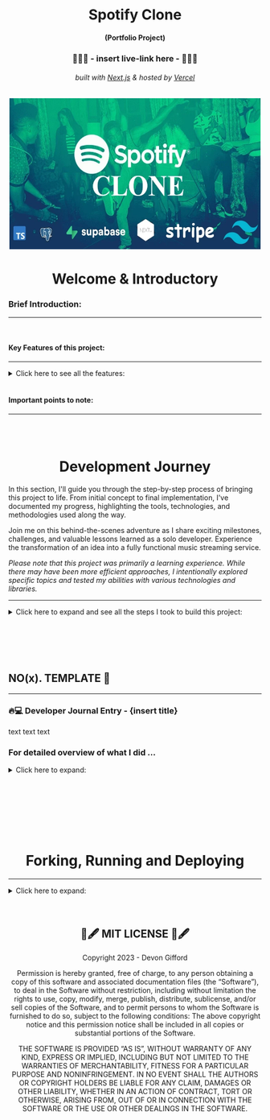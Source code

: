 <!-- Introduction Text -->
<div align="center">
    <h1>Spotify Clone</h1>
    <h4>(Portfolio Project)<h4>
    <h3> 🎯🎯🎯 - insert live-link here -  🎯🎯🎯 </h3>
        <h6>
            built with <a href="https://nextjs.org">Next.js</a> &
            hosted by <a href="https://vercel.com/">Vercel</a> 
        </h6>
</div>

<!-- Logo -->
<p align='center'>
    <img src="public/assets/.github/SpotifyClone.webp" alt="Demo" title="DemoImage" width="500" height="300">
</p>


<!-- Tech Used in this Project
<p align='center'>
    <a href="https://skillicons.dev">
        <img src="https://skillicons.dev/icons?i=ts,tailwind,nextjs,vercel,github,vscode" />
    </a>
</p>
<hr> -->


<!-- -------------------------------------------------------------------------- -->

<h1 align='center'> Welcome & Introductory </h1>

<!-- -------------------------------------------------------------------------- -->



### Brief Introduction:
<!-- -------------------------------------------------------------------------- -->
<hr/>

<!-- Welcome to my Ecommerce Project Repository, a portfolio project of mine!

This project serves as a personal learning experience, allowing me to test my abilities in seeing a project through from start to finish. Rather than replicating existing stores, the focus is on developing robust business logic and integrating various technologies.

My goal was to fully immerse myself in building an ecommerce application, exploring different topics and honing my implementation and integration skills. While efficiency could have been prioritized, the main objective was to gain comprehensive knowledge. -->
<br>



#### Key Features of this project:
<!-- -------------------------------------------------------------------------- -->
<hr>

<!-- Small container -->
<details>
<summary> Click here to see all the features: </summary>
<br/>


<div>
    <ul>
        <li> Song upload
        <li> Stripe integration
        <li> Tailwind design for sleek UI
        <li> Tailwind animations and transition effects
        <li> Full responsiveness for all devices
        <li> Credential authentication with Supabase
        <li> Github authentication integration
        <li> File and image upload using Supabase storage
        <li> Client form validation and handling using react-hook-form
        <li> Server error handling with react-toast
        <li> Play song audio
        <li> Favorites system
        <li> Playlists / Liked songs system
        <li> Advanced Player component
        <li> Stripe recurring payment integration
        <li> Using POST, GET, and DELETE routes in route handlers (app/api)
        <li> Fetch data with server React components by directly accessing the database (without api)
        <li> Handling relations between Server and Child components in a real-time environment
        <li> Cancelling Stripe subscriptions
    </ul> 
</div>

<!-- CLOSING DIV -->
</details>
<br/>


#### Important points to note:
<!-- -------------------------------------------------------------------------- -->
<hr>



<!-- <li> The project places less emphasis on creating visually stunning designs. Instead, it prioritizes building and refining business logic, implementing functionality, and exploring diverse technologies.
<br><br>
<li> The user interface and design maintain a minimalistic and functional approach, allowing a greater focus on learning and development.
<br><br>
<li> This project doesn't aim to create a real store with actual products. Instead, the focus is on building business logic and refining development skills, simulating real-world scenarios and mirroring professional work environments.
<br><br>
You can see all tickets created & closed here  :   <a href="https://github.com/DevonGifford/Ecommerce_Showcase/issues?q=is%3Aissue+is%3Aclosed">Closed Tickets ✅</a> -->

<br><br>



<!-- -------------------------------------------------------------------------- -->

<h1 align='center'> Development Journey</h1>

<!-- -------------------------------------------------------------------------- -->

In this section, I'll guide you through the step-by-step process of bringing this project to life. From initial concept to final implementation, I've documented my progress, highlighting the tools, technologies, and methodologies used along the way.

Join me on this behind-the-scenes adventure as I share exciting milestones, challenges, and valuable lessons learned as a solo developer. Experience the transformation of an idea into a fully functional music streaming service.

<em>Please note that this project was primarily a learning experience. While there may have been more efficient approaches, I intentionally explored specific topics and tested my abilities with various technologies and libraries.</em>
<br>
<hr>

<!-- -------------------------------------------------------------------------- -->
<!-- DEV JOURNEY CONTAINER OPEN -->
<details>
<summary>  Click here to expand and see all the steps I took to build this project: </summary>
<br/><br/>

<!-- -------------------------------------------------------------------------- -->




## 1. PROJECT SETUP & SCAFFOLDING
<!-- -------------------------------------------------------------------------- -->
<hr>

### 🔥💻 Developer Journal Entry - Project Setup 👷‍♂️

 I've been making great progress with the project setup, design, and code implementation. 🚀 <br>
 I set up Git like a pro and got Next.js fired up with all the necessary dependencies. 💪

I've been all about that <strong>mobile-first mindset</strong>, diving deep into the Spotify home page vibes to gather inspiration. 🎧 <br>
Identifying those key components and design elements to replicate has been a game-changer, keeping things smooth and steady. 🎯

<strong>Styling and design?</strong> <br>Already on another level! I've unleashed my creativity with tailwind-merge and reusable components. They're like secret weapons, making the code look sharp and clean, perfect to match Spotify's sleek aesthetics.🔥

<strong>One major lesson I've learned?</strong> <br>Mastering the art of server-side and client-side components. I've been blending them seamlessly, getting the best of both worlds. 🌐

Now that I've built this solid foundation, the Spotify clone project is ready to soar to new heights. 🚀 

That's a wrap on the initial phase of my developer journal for the Spotify clone project. Stay tuned for more exciting updates as I continue on this music streaming adventure. You don't want to miss it! ✌🔥
<em>🎵 EDM beats fades away into the distance...</em>

### For detailed overview of what I did ...


<!-- SECTION container open -->
<details>
<summary> Click here to expand: </summary>
<br>

### PROJECT SETUP
<hr/>

<details>
<summary> Click here to expand: </summary>
<br/><br/>


#### Git Repository Setup
- Created a new Git repository to track project changes.

#### Next.js Project Setup
- Set up a new Next.js project to build the Spotify clone.
- Initialized the project with necessary dependencies and scripts.

##### Boilerplate Code Removal
- Removed unnecessary boilerplate code generated by Next.js.

##### Troubleshooting Errors
- Troubleshooted and resolved errors related to missing modules:

    ```
    ❌Error:
    'next' is not recognized as an internal or external command

    🤔Cause:
    Next.js package is not installed globally or is not accessible from the current working directory.
    
    ✅SOLUTION:
    npm install next
    ```
  
    ```
    ❌Error: 
    Cannot find module 'autoprefixer'
    
    🤔Cause:  
    not accessible from the current working directory.

    ✅SOLUTION:
    npm install autoprefixer
    ```

    ```
    ❌Error: Cannot find module 'tailwindcss'

    🤔Cause:  
    dependency is not installed
    
    ✅SOLUTION:
    npm install tailwindcss
    
    Verify package is in package.json
    npm install autoprefixer --save

    ```

<!--  container closed -->
</details>
<br/>


### Project Design and Styling
<hr/>

<details>
<summary> Click here to expand: </summary>
<br/><br/>


#### Mobile-First Mindset
- Decided to develop the Spotify clone with a mobile-first approach to ensure optimal user experience across devices.

##### Spotify Home Page Analysis
- Analyzed the layout and design of the Spotify home page on both desktop and mobile views.
- Identified key components and visual elements to replicate in the clone.

##### Global CSS Setup
- Created a `globals.css` file to define global styles and replicate Spotify colors and fonts.

##### General Overlay Setup
- Updated the `layout.tsx` file to include a general overlay structure.
- Created a Sidebar component to be visible only on larger screens.
- Utilized the `tailwind-merge` library to achieve custom styling for the sidebar.
- Implemented the main content section with a dynamic sidebar and library component.

<!--  container closed -->
</details>
<br/>

### Code and Libraries
<hr/>

<details>
<summary> Click here to expand: </summary>
<br/><br/>


##### Technologies Used
- Utilized functional components for development.
- Leveraged `next/link` for client-side navigation.
- Employed `next/navigation` package for hooks like `usePathname` and `useRouter`.
- Utilized React library features such as `forwardRef` and `useMemo`.

##### Server and Client Components
- Implemented a mix of server-side and client-side components.
- Used `use client;` to differentiate between server and client rendering.

<!--  container closed -->
</details>
<br/><br/>


### Different Components created
<hr>
<!-- container open -->

<em>If you want a brief description of the different components I have created and what they do ... </em>

<details>
<summary> Click here to expand: </summary>
<br/><br/>

#### layout.tsx File

The `layout.tsx` file defines the root layout for the Spotify clone project. 
It imports the Google Fonts library (`next/font/google`) to set the font for the entire application. 
The `globals.css` file is also imported to apply global styles.

The `RootLayout` component is the main layout wrapper, which sets the document language to English (`en`). It applies the imported font class to the `body` element. The `Sidebar` component is rendered as a sidebar navigation container, and the `children` components are passed as its content.

This layout structure ensures consistent styling and provides a common structure for all pages in the Spotify clone project.

<br/>

#### page.tsx File

The `page.tsx` file represents the main page of the Spotify clone. It includes the `Header` component, which displays a welcome message and a list of recently liked songs. The file also contains a section for displaying the newest songs, which is currently commented out and not implemented.

<br/>

#### Sidebar Component

The `Sidebar` component renders the sidebar section of the Spotify clone, displaying navigation items and a library section. It provides easy navigation and access to the library for a seamless user experience.
<br/>

#### SidebarItem Component

The `SidebarItem` component represents an individual navigation item in the sidebar. It displays an icon and label, and provides a clickable link to navigate to a specific page. It also highlights the active item based on the current URL.
<br/>

#### Box Component

The `Box` component is a wrapper that provides a styled container for its children. It applies a background color, rounded corners, and adjusts its height to fit the content. Additional custom styling can be applied by providing a `className` prop.
<br/>

#### Button Component

The `Button` component renders a styled button element. It has various features such as customizable styles, support for different button types, and handling of disabled state. The button can be used for triggering actions or submitting forms.
<br/>

#### Header Component

The `Header` component represents the header section of the Spotify clone. It includes buttons for navigating back and forward, a home button, a search button, and login/sign-up buttons. The component adapts its rendering based on the screen size to provide a responsive user experience.
<br/>

#### ListItem Component

The `ListItem` component represents an individual item in the liked songs section of the Spotify clone. It displays an image, the name of the song, and a play button. Clicking on the component triggers a navigation to the specified `href`. The component also includes handling for user authentication in future updates.
<br/>

#### Library Component

The `Library` component represents the user's library in the Spotify clone. It displays a heading "Your Library" with a playlist icon. The component also includes a "plus" icon for adding new songs to the library. The list of songs will be dynamically rendered in the commented section that is currently not implemented.


<!--  container closed -->
</details>
<br/>




<!-- SECTION container closed -->
</details>
<br/><br/>
<!-- -------------------------------------------------------------------------- -->




## 2. SUPABASE & DATABASE SETUP & CREATING PROVIDERS
<hr>

### 🔥💻 Developer Journal Entry - Supabase & Database Setup 🚀

In this developer journal entry, I totally rocked the Supabase setup and nailed the configuration of the database for Stripe integration and song storage 🎵🔒. I am really impressed with how Supabase made the whole process user-friendly, what a difference good documentation does <em>(better than Firebase IMO 🤫)</em>. I got those public and private keys locked and loaded, ready for action 🔑.

But wait, there's more! I <strong>flexed my database skills</strong> by manually setting up the "liked_songs" and "songs" databases like a true database wizard ✨🎩. And of course, I had to add some extra 🔒RLS (Row-Level Security) policies to keep things secure and locked down. </br> To take it up another notch, I <strong>created buckets</strong> to store songs and images, and added rules and policies to ensure only the right types of files can enter the party 🎧📸. Security on point! 🛡️ <br/>
But hold up, there's a plot twist! I also <strong>whipped up some 🔥 types</strong> in the "types.ts" file using Supabase CLI. This brought a whole new level of type safety to the project, keeping everything solid and error-free 💪.

<strong>One major lesson I've learned?</strong> <br/> Hooks in Next.js! 🎣 I dived into the ocean of hooks and discovered their true potential. I unveiled the power of hooks by creating custom hooks like "useUser." These hooks opened up a world of possibilities and allowed me to harness the power of Supabase authentication and session management effortlessly. It was like wielding a magic wand in the realm of user-related data and authentication state! 🪄✨

I encapsulated user-related data and authentication state, granting the entire application access to the enchanting powers of the "useUser" hook. Brace yourself, Next.js, as I cast more custom hooks into this Spotify clone! 🪄🎣🎮🌟

In conclusion, this developer journal entry has taken us on a journey of Supabase setup, database magic, type sorcery, and provider mastery. We've built a rock-solid foundation for a secure and feature-packed application powered by Supabase. Apologies for all the fish/sea puns - power of custom hooks got me hooked. 🎣😅  

Stay tuned for the next thrilling chapter! 🚀🔒💪

### For detailed overview of what I did ...


<!-- -------------------------------------------------------------------------- -->
<!-- SECTION container open -->
<details>
<summary> Click here to expand: </summary>
<br>
<!-- -------------------------------------------------------------------------- -->

### Seting Up SuperBase and DataBase
<hr>
<!-- container open -->
<details>
<summary> Click here to expand: </summary>
<br>

#### created superbase account 
really impresse with this 
far more user friendly than firebase 

- got the public, private keys


#### setup database for stripe
- supabase has a greate feature to help you write a script to create the perfect database for stripe


#### setup database for songs
manually set up the database's for
- `liked_songs` 
- `songs`


#### created RLS policies for the databases

#### For the `song` database:
-  Enabled read access for all users
-  Enabled insert access for authenticated users only
  
```
CREATE POLICY "Enable insert for authenticated users only" ON "public"."songs"
AS PERMISSIVE FOR INSERT
TO authenticated

WITH CHECK (true)
```

#### For the `liked_songs` database:
- Enabled read access for all users

```
CREATE POLICY "Enable read access for all users" ON "public"."liked_songs"
AS PERMISSIVE FOR SELECT
TO public
USING (true)
```
- Enabled read access for all users
```
CREATE POLICY "policy_name"
ON public.liked_songs
FOR INSERT 
TO authenticated 
WITH CHECK (true);
```
- Enable delete for users based on user_id
```
CREATE POLICY "policy_name"
ON public.liked_songs
FOR DELETE USING (
  auth.uid() = user_id
);
```


#### created buckets to store songs & images
- creating rules to restrict to only certain type of files
- creating policies to protect the buckets


#### Creating types for SupaBase

[Generating types using Supabase CLI documentation](https://supabase.com/docs/guides/api/rest/generating-types)


```npm i supabase@">=1.8.1" --save-dev```

- generating a login key

- loggin in via CLI

- Then running the following to generate `types_db.ts` 

```
npx supabase gen types typescript --project-id INSERT_PROJ_ID_HERE --schema public > types_db.ts
```

This created a `typed_db.ts` file in the project and that will help alot with type saftey 



<!-- container closed -->
</details>
<br/><br/>




### Creating Providers for Auth & SupaBase
<hr>
<!-- container open -->
<details>
<summary> Click here to expand: </summary>
<br>

#### created Supabase Provider

-  created providers folder, this will come in handy later for variouse reasons
-  created `SupabaseProvider.tsx`

Documentation: 

[createClientComponentClient](https://supabase.com/docs/guides/auth/auth-helpers/nextjs)

```
configures Supabase Auth to store the user's session in a cookie, rather than localStorage. This makes it available across the client and server of the App Router - Client Components, Server Components, Server Actions, Route Handlers and Middleware. The session is automatically sent along with any requests to Supabase.
```

[SessionContextProvider](https://supabase.com/docs/guides/auth/auth-helpers/nextjs-pages)

```
This submodule provides convenience helpers for implementing user authentication in Next.js applications using the pages directory.
```

The SupabaseProvider.tsx component is responsible for setting up the Supabase client and providing it to the application. It uses the createClientComponentClient function from the @supabase/auth-helpers-nextjs package to create the Supabase client instance. The component wraps the application's children with the SessionContextProvider from the @supabase/auth-helpers-react package, passing the Supabase client as a prop. This allows the application to access the Supabase client and manage user authentication and session state throughout the application.

#### created types.tsx 

To assist with the useUser hooks I am going to create a type file, called `types.ts` in the root of the application 

The types.tsx file contains a collection of TypeScript interfaces that define the data structures used in the project. These interfaces represent various entities such as songs, products, prices, customers, user details, product with price, and subscriptions. They provide a structured way to define and work with these data types, making it easier to handle and manage data throughout the application. The file serves as a central location for defining and importing these interfaces, ensuring consistent and type-safe data usage across the project.

##### in the layout.tsx

Now we can wrap the `<Sidebar>` & `{children}` with the newly created `SupaBaseProvider`

This is how we give our application access to client-superbase


#### Created useUser Hook

- created hooks folder, I will have to create many hooks 
- created `useUser.tsx`

The `useUser.tsx` file contains a custom hook (`useUser`) and a context provider `MyUserContextProvider` for managing user-related data and authentication state.

The `MyUserContextProvider` component sets up the user context using the `createContext` function from React. 

It retrieves the user session, loading status, and Supabase client using the `useSessionContext` and `useSupaUser` hooks from the `@supabase/auth-helpers-react package`.
It also defines state variables for user details and subscription information.

The component uses `useEffect` to fetch the user details and subscription data from the Supabase database. It makes use of the Supabase client to perform the necessary queries and updates the corresponding state variables accordingly.

The useUser hook allows components to access the user context and retrieve the user-related data. It throws an error if used outside the `MyUserContextProvider` context.

Overall, these components provide a convenient way to manage user authentication and retrieve user details and subscription information in a Supabase-powered application.

#### Created userProvider

- created in the providers folder
- used this in the `layout.tsx` and wrapped around the `<Sidebar>` & `{children}`

The purpose of the `UserProvider` component is to provide the user context to its child components, allowing them to access user-related data and authentication state through the useUser hook.<br>
By using the `UserProvider` component in the application's component hierarchy (`layout.tsx`), the child components can benefit from the user context and utilize the user-related functionality provided by the useUser hook.

The UserProvider.tsx file exports a component called `UserProvider` that wraps the `MyUserContextProvider` from the useUser hook. It sets up the user context and provides it to the child components.<br>
The `UserProvider` component takes in a children prop, which represents the child components that will be wrapped within the user context. It renders the `MyUserContextProvider` component and passes the children prop as its children.

<!-- container closed -->
</details>
<br/><br/>

<!-- -------------------------------------------------------------------------- -->
<!-- SECTION container closed -->
</details>
<br/><br/>
<!-- -------------------------------------------------------------------------- -->



## 3. AUTHENTICATION MODAL & FUNCTIONALITY
<hr>

### 🔥💻 Developer Journal Entry - Authentication modal & Functionality 

In this epic developer journal entry, I unleashed a plethora of new features, taking this project to new heights of user delight! 🚀💥

First and foremost, I dropped a 🔥 <strong>authentication modal functionality bomb</strong>, empowering users to effortlessly log in, log out, create accounts, reset passwords, and even receive magical links for instant access.
This turbocharges the user experience and fortifies the app's security like a fortress! 🔒🏰
<br>
To supercharge the authentication process, I harnessed the power of Supabase and its stunning authentication UI, enabling users to sign in with a single click using their GitHub credentials! 
<br>
Talk about <strong>seamless user registration</strong> and <strong>rock-solid trustworthiness!</strong> ⚡💪

Not stopping there, I summoned the mystical powers of Radix UI components, infusing the Spotify clone with an otherworldly interface that's both visually <strong>stunning and effortlessly accessible</strong>. With Radix UI's flexible and modular components, I molded a design system that's as adaptable as a shape-shifting ninja, ready to conquer any design challenge that comes its way! 🐱‍👤✨

But wait, there's more! I harnessed the enchanting spells of the react-hot-toast library, conjuring up mesmerizing and customizable notifications. With these sublime toast notifications, I'm able to deliver important messages to users with style and grace, like a magical messenger from the digital realms! 🧙‍♂️🌟

In conclusion, these new features have transformed the Spotify clone into an absolute legend of an application! The authentication modal, Supabase integration, Radix UI components, and toast notifications have combined forces to create an unrivaled user experience that will leave users in awe and begging for an encore! 🎶🔥 

With these mystical enhancements, the Spotify clone is now primed to deliver an epic music streaming experience that will rock users' worlds like a legendary stadium concert! 🎸🔥

### For detailed overview of what I did ...

<!-- -------------------------------------------------------------------------- -->
<!-- SECTION container open -->
<details>
<summary> Click here to expand: </summary>
<br>
<!-- -------------------------------------------------------------------------- -->



### Goals accomplished:
<hr>
<!-- container open -->
<details>
<summary> Click here to expand: </summary>
<br>

During this development phase, I successfully implemented the following user authentication functionalities:

- Login and logout capabilities
- Account creation
- Password reset functionality
- Magic link sending feature

<!-- container closed -->
</details>
<br/><br/>

### Deatailed look at all the steps I took: 
<hr>
<!-- container open -->
<details>
<summary> Click here to expand: </summary>
<br>

#### 1.  Creating `ModalProvider` Skeleton

<!-- container open -->
<details>
<summary> Click here to expand: </summary>
<br>

    1.  using the `"use cilent;"`
    2.  using a useEffect trick so that we dont have rehydration issues in server components  
    3.  placing above `<Sidebar>` & `{children}` - selfclosing 

<!-- small section closed -->
</details>
<br/><br/>

#### 2.  Creating `Modal.tsx` component using Radix-ui Library 

<!-- container open -->
<details>
<summary> Click here to expand: </summary>
<br>
   
<strong>What is radix?</strong>

[Radix](https://www.radix-ui.com/)
>An open-source UI component library for building high-quality, accessible design systems and web apps.<br>Low-level UI component library with a focus on accessibility, customization and developer experience. You can use these components either as the base layer of your design system, or adopt them incrementally. <br>Each primitive can be installed individually so you can adopt them incrementally.

1.  created the skeleton

2.  In this project, specifcally the newly created `Modal.tsx` I will be using:

    ```npm install @radix-ui/react-dialog```
    and importing everything using 
    ```import * as Dialog from "@radix-ui/react-dialog"```

3.  I defined the interface for the ModalProps, specifying the prop types required for the Modal component.

4.  I created the Modal functional component, accepting the props passed to it

5.  Inside the component, I wrapped the content with the `Dialog.Root` component, providing the open and onOpenChange props to control the visibility of the modal.

6.  Within the `Dialog.Root`, I used `Dialog.Portal` to render the modal content as a sibling of the root of the React tree, ensuring it overlayed the other elements.

7.  I structured the modal content using `Dialog.Content`,` Dialog.Title`, `Dialog.Description`, and any additional child components passed to the Modal component.

8.  I added the close button using `Dialog.Close` and a button element, providing the necessary styles and an aria-label for accessibility

9. Obviously in the `ModalProvider` I am using some dummy information 
    ```
    <Modal
      title="Test Modal"    
      description='Test Description'
      isOpen
      onChange={() => {}}
    >
        This is where the children will be rendered
    </Modal>
    ```

<!-- small section closed -->
</details>
<br/><br/>

#### 3.  Creating new `useAuthModal.ts` hook with Zustand library 

<!-- container open -->
<details>
<summary> Click here to expand: </summary>
<br>

<strong>What is zustand?</strong>

[Zustand](https://docs.pmnd.rs/zustand/getting-started/introduction)
>A small, fast, and scalable bearbones state management solution. Zustand has a comfy API based on hooks. It isn't boilerplatey or opinionated, but has enough convention to be explicit and flux-like.<br><br>Zustand is perfect for this little project, obviously the real spotfiy uses Redux however I have already spent a fair amount of time using redux and would like to learn about this super light weight state management tool. <br><br>  Beyond that reason Zustand is great for; Simplicity and Ease of Use, Performance & Bundle size, Simpler to setup and configure.

leveraged Zustand to create a custom store for managing the state of the AuthModal component. The store effectively handled the modal's visibility and provided functions to control its opening and closing. By exporting the `useAuthModal` hook, other components could effortlessly tap into the store's state and actions.

1.  I imported the create function from the zustand library. This allowed me to create a custom store with state and actions.
```
npm i zustand
```

1.  Created the `interface AuthModalStore` to shape the state of the store. It included a boolean property isOpen to track the visibility of the modal and two functions `onOpen` and `onClose` to control its opening and closing.

2.  I used the `create` function to create the `useAuthModal` hook. 
Within the callback function passed to create, I defined the initial state and actions for the store. 
Set the initial value of isOpen to false and implemented the onOpen and onClose functions to update the state accordingly.

3.  Lastly, I exported the `useAuthModal` hook, allowing other components to import and utilize it to access the state and actions defined in the store.

4.  Finally updated the `ModalProvider`, where I was using dummy data and replaced it with this new `useAuthModal`

5.  Now that the skeleton is complete, we can add some actual funcitonality, first I installed the relvant packages to link to my supabase 
    1. ```npm i @supabase/auth-ui-react```
    2. ```npm i @supabase/auth-ui-shared```

6.  Following the [supabase documentation](https://supabase.com/docs) I created some constants:

    ```
    const router = useRouter();
    const { session } = useSessionContext();
    const supabaseClient = useSupabaseClient();
    ```ts
    - obviously have the relevant imports for functionality 
    - now I can create the supabase `<auth>`

7. Created and styled the supabase auth
   - imported the relevant requirements
    ```ts
    import { Auth } from "@supabase/auth-ui-react";
    import { ThemeSupa } from "@supabase/auth-ui-shared";
    ```
    - in my render I added the `<Auth>` with some styling
    ```ts
    <Auth
    supabaseClient={supabaseClient}
    providers={['github']}
    magicLink={true}
    appearance={{
    theme: ThemeSupa,
    variables: {
        default: {
        colors: {
            brand: '#404040',
            brandAccent: '#22c55e'
        }
        }
    }
    }}
    theme="dark"
/>
    ```

8.  Importing the `AuthModal` file and 
    -  imported the const and deconstructed the `onClose` & `onOpen`
    -  also added the `onChange` function, as a skeleton for now...
    ```ts
    const {onClose, isOpen} =  useAuthModal();
    const onChange = (open: boolean) => {
        if (!open) {
            onClose();
        }
    }
    ```
    - updated the `<Auth>` to use the above...


9.  Adding functionality to the `header` componenet, to open the log-in and sign-up pages
    -  importing the relavant files
    ```ts
    const authModal = useAuthModal();
    ```
    - updating the buttons onClick to open ie -> `onClick={authModal.onOpen}`
    
10.  Adding a useEffect ot the `AuthModal` to handle the closing of the Modal once the user successfully signs-in or signs-up 
    ```ts
      useEffect(() => {
        if (session) {
        router.refresh();
        onClose();
        }
    }, [session, router, onClose]);
    ```
    - TESTING THE SIGN UP AND IT WORKS (email and password)

<!-- small section closed -->
</details>
<br/><br/>


#### 4.  Setting up GitHub Authentication - quick sign in 

<!-- container open -->
<details>
<summary> Click here to expand: </summary>
<br>

1.  Setting up GitHub OAuth 
    1.  in profile -> settings -> developer settings -> OAuth
    2.  adding localhost
    3.  getting the public and secret key
    4.  REMEMBER TO ADD LIVE SITE HERE FUTURE DEVON
   
2. Linking the GitHub OAuth to our SupaBase
   1. in profile -> settings -> authentication -> profiles ...
   2. add the public and secret key

3. Testing and it works 😁

Please future Devon don't forget to add the livesite URL to our github OAUTH 😜

<!-- small section closed -->
</details>
<br/><br/>


#### 5.  Updating header to render differently depending on sign-in status   

<!-- container open -->
<details>
<summary> Click here to expand: </summary>
<br>

1.  Updating the header with the following constants and relevant imports 
    ```ts
    const supabaseClient = useSupabaseClient();
    const { user } = useUser();
    ```

2.  Creating a handler for the Logout 
    ```ts
    const handleLogout = async () => {
    const { error } = await supabaseCllient.auth.signOut();
    //TODO: Reset any playing songs - once user signs out - songs should stop playing
    router.refresh();

    if (error) {
        console.log(error);
        
    }
    ```

3.  Updating the render to use a ternary to render according to `user`
    1.  created buttons and styled them, to render if the user is logged-in

4.  Testing and it works !

<!-- small section closed -->
</details>
<br/><br/>


#### 6.  Creating Beautiful notifcations with Hot Toast

<!-- container open -->
<details>
<summary> Click here to expand: </summary>
<br>

<strong>What is Hot-Toast?</strong>

[HOT-TOAST](https://react-hot-toast.com/docs)
>A library that provides a simple and customizable toast notification system for React applications. It allows developers to display temporary messages or notifications to users in a visually appealing and non-intrusive manner.<br/><br/> Some benefits of using react-hot-toast include its lightweight size, ease of use, and the ability to customize the appearance and behavior of the toast notifications. <br/><br/>It also provides convenient features like stacking multiple toasts, controlling their duration, and handling various types of notifications, making it a powerful tool for enhancing the user experience in React applications.


1. First I created the `ToasterProvider.tsx`:
   1. I imported the necessary dependencies, including the Toaster component from the react-hot-toast library.

   2. Inside the component, I defined the ToasterProvider function.
   
   3. Within the function, I returned the Toaster component and passed the toastOptions prop to customize the appearance of the toast messages.
   
   4. The toastOptions prop allowed me to set the background color to #333 and the text color to #fff.
   
   5. Finally, I exported the ToasterProvider component so that it can be used throughout the application to provide toast notifications with the defined styling.

2. Adding the `<ToasterProvider />` to the `layout.tsx`
   
3. Back in the `Header`  component 
   ```ts
   import { toast } from "react-hot-toast";
   ```
   -  In the logout handler amending the error message to use toats instead 
    ```ts
    toast.error(error.message);
    ```
<!-- small section closed -->
</details>
<br/><br/>



<!-- container closed -->
</details>
<br/><br/>

### Libraries added  
<hr>
<!-- container open -->
<details>
<summary> Click here to expand: </summary>
<br>

<strong>What is Hot-Toast?</strong>

[HOT-TOAST](https://react-hot-toast.com/docs)
>A library that provides a simple and customizable toast notification system for React applications. It allows developers to display temporary messages or notifications to users in a visually appealing and non-intrusive manner.<br/><br/> Some benefits of using react-hot-toast include its lightweight size, ease of use, and the ability to customize the appearance and behavior of the toast notifications. <br/><br/>It also provides convenient features like stacking multiple toasts, controlling their duration, and handling various types of notifications, making it a powerful tool for enhancing the user experience in React applications.

<br/><br/>

<strong>What is zustand?</strong>

[Zustand](https://docs.pmnd.rs/zustand/getting-started/introduction)
>A small, fast, and scalable bearbones state management solution. Zustand has a comfy API based on hooks. It isn't boilerplatey or opinionated, but has enough convention to be explicit and flux-like.<br><br>Zustand is perfect for this little project, obviously the real spotfiy uses Redux however I have already spent a fair amount of time using redux and would like to learn about this super light weight state management tool. <br><br>  Beyond that reason Zustand is great for; Simplicity and Ease of Use, Performance & Bundle size, Simpler to setup and configure.

<br/><br/>

<strong>What is radix?</strong>

[Radix](https://www.radix-ui.com/)
>An open-source UI component library for building high-quality, accessible design systems and web apps.<br>Low-level UI component library with a focus on accessibility, customization and developer experience. You can use these components either as the base layer of your design system, or adopt them incrementally. <br>Each primitive can be installed individually so you can adopt them incrementally.



<!-- container closed -->
</details>
<br/><br/>



<!-- -------------------------------------------------------------------------- -->
<!-- SECTION container closed -->
</details>
<br/><br/>
<!-- -------------------------------------------------------------------------- -->

## 4. UPLOAD MODAL & FUNCTIONALITY
<hr>

### 🔥💻 Developer Journal Entry - Upload modal & Functionality

I accomplished some essential goals that took this project to the next level! 💥

First, I created a mind-blowing modal for uploading songs to Supabase storage and syncing it with our database. 🎵 This feature delivers an out-of-this-world user experience, providing a slick and intuitive way for users to share their musical creations and elevate our app's vibe. 🎶📤

To <strong>safeguard the precious data</strong>, I implemented 🔒 authentication checks that are tighter than a drumbeat. Only the chosen ones with valid credentials can access the upload functionality, ensuring top-notch data security and keeping those sneaky trolls out! 🙅‍♂️🔐
<br>
With the power of the rad react-hook-form library, I transformed the mundane task of form handling into a hyper-efficient process. 💪✨ Our users now enjoy seamless form validation and submission, creating a <strong>smooth and error-free experience</strong>. No more facepalms! 🙌🎯

The feedback game is looking great with those sizzling-hot toast notifications. 🍞🔥 Users get <strong>instant visual cues</strong> on their actions, it's all about providing that smooth flow and keeping everyone in sync! 📢💃
<br>
And let's not forget the <strong>eye-catching aesthetics!</strong> 😎🎨 By harnessing the magic of Tailwind CSS classes with the help of tailwind-merge, I styled and customized our Input component like a true design maestro. 🎨✨🎛️

This journey pushed my skills to new heights, honing my problem-solving prowess and deepening my understanding of database management on the front-end.  I'm stoked about the progress made and excited to continue...🚀💪



### For detailed overview of what I did ...

<!-- -------------------------------------------------------------------------- -->
<!-- SECTION container open -->
<details>
<summary> Click here to expand: </summary>
<br>
<!-- -------------------------------------------------------------------------- -->



### Goals Accomplished 
<hr>
<!-- container open -->
<details>
<summary> Click here to expand: </summary>
<br>

1. <strong>Created a modal for uploading songs to Supabase storage and creating a new record in the database.</strong>
   - Enhanced user experience by providing a convenient and intuitive way to upload songs, enriching the application's content and functionality.
<br/><br/>
2. <strong>Protected the upload modal on the frontend by checking authentication before granting permission to upload.</strong>
   - Ensured that only authenticated users could access the upload functionality, maintaining data security and preventing unauthorized use of the feature.
<br/><br/>
3. <strong>Implemented form handling, validation, and submission using react-hook-form.
   - Streamlined the form management</strong> process, enhanced data validation, and provided a smoother and more interactive user experience when submitting song details.
<br/><br/>
4. <strong>Integrated toast notifications using react-hot-toast for displaying success and error messages.</strong>
   - Improved user feedback by visually notifying users about the outcome of form submissions, enhancing the overall user experience and providing a clear understanding of the upload process.
<br/><br/>
5. <strong>Utilized Tailwind CSS classes with the help of tailwind-merge to style and customize the Input component.</strong>
   - Enabled consistent and visually appealing styling of input elements, enhancing the overall aesthetics and user interface of the application.

<!-- container closed -->
</details>
<br/><br/>




### Deatailed look at all the steps I took:
<hr>
<!-- container open -->
<details>
<summary> Click here to expand: </summary>
<br>




####  updating the  `library.tsx`
<hr>
<!-- step open -->
<details>
<summary> Click here to expand: </summary>
<br>
```ts
import useAuthModal from "@/hooks/useAuthModal";
import { useUser } from "@/hooks/useUser";
```

create const for the new imports


creading onclick handler 
    -  if user not signed in - open the sign-in page



<!-- step closed -->
</details>
<br/><br/>

#### created `@/hooks/useUploadModal.ts`
<hr>

<!-- step open -->
<details>
<summary> Click here to expand: </summary>
<br>

 - I imported the create function from the zustand library to create a custom store for managing the state of the UploadModal component.

 - I defined the UploadModalStore interface to shape the state of the store, including a boolean property isOpen to track the visibility of the modal, and two functions onOpen and onClose to control its opening and closing.

 - I used the create function to create the useUploadModal hook. Within the callback function passed to create, I defined the initial state and actions for the store. I set the initial value of isOpen to false and implemented the onOpen and onClose functions to update the state accordingly.

 - Finally, I exported the useUploadModal hook, allowing other components to import and utilize it to access the state and actions defined in the store.

Followed by importing and defining this new hook in the library.tsx
```ts
const uploadModal = useUploadModal();
```

adding a return to the onclick handler 
```ts
return uploadModal.onOpen();
```

<!-- step closed -->
</details>
<br/><br/>


#### created `UploadModal.tsx` the components 
<hr>

<!-- step open -->
<details>
<summary> Click here to expand: </summary>
<br>

>responsible for rendering a modal with a form for uploading a song. It leverages the useUploadModal hook to control the modal's visibility and integrates with the react-hook-form library for form management and validation.

- using dummy info for development and skeleton ...

- adding this new `UploadModal` to the `ModalProvider`

    1. I imported the necessary dependencies, including the useState hook from React and the useForm and SubmitHandler types from the react-hook-form library. I also imported the useUploadModal hook that I created earlier.

    2. Inside the UploadModal component, I initialized the isLoading state variable using the useState hook to track the loading state of the form.

    3. I used the useUploadModal hook to access the uploadModal object, which contains the state and actions for controlling the visibility of the modal.

    4. I set up the form using the useForm hook, providing the defaultValues for the form fields.

    5. I defined the onChange function, which is triggered when the modal is closed. It resets the form using the reset function from react-hook-form and calls the onClose action from the uploadModal object to close the modal.

    6. I defined the onSubmit function, which is triggered when the form is submitted. Inside this function, I can implement the logic to upload the form data to Supabase or perform any other necessary actions.

    7. I returned the JSX code, wrapping the form inside the Modal component. I passed the necessary props, such as the title, description, isOpen state, and the onChange function.

    8. Inside the form, I added form fields using the Input component (assuming it is imported) and registered them with the register function from react-hook-form. I also added any necessary validation rules.



##### to set up the form 
<hr>

installing packages: 
```shell
npm i react-hook-form
npm i uniqid
npm install -D @types/uniqid
```

created:
```ts
    const {
        register,
        handleSubmit,
        reset,
      } = useForm<FieldValues>({
        defaultValues: {
          author: '',
          title: '',
          song: null,
          image: null,
        }
      });
```

-  now can use the `reset()` in the onChange handler too

<!-- step closed -->
</details>
<br/><br/>

#### created the `Input.tsx` file
<hr>

<!-- step open -->
<details>
<summary> Click here to expand: </summary>
<br>

>a reusable input element that applies styling based on Tailwind CSS classes. It accepts various props to configure the input's type, disabled state, and other HTML attributes. The forwardRef function allows the component to work seamlessly with React's ref system, enabling proper interaction with the underlying input element.


 1. I imported the necessary dependencies, including the forwardRef function from React, and the twMerge utility function from the tailwind-merge library.

 2. I defined the InputProps interface, which extends the React.InputHTMLAttributes<HTMLInputElement> interface to inherit the props of the HTML input element.

 3. I created the Input component using the forwardRef function. This allows the component to receive a ref as a prop and forward it to the underlying input element.

 4. Inside the Input component, I deconstructed the props to extract the className, type, and disabled props. I also included the spread operator ...props to pass any additional props to the input element.

 5. I returned the JSX code, rendering the input element. I set the type attribute to the provided type prop value and applied the CSS classes using the twMerge utility function. The CSS classes define the styling for the input element, including its width, background color, border, padding, and text appearance. Additionally, I included conditional classes based on the disabled prop value to adjust the styling for disabled inputs.

 6. I set the disabled attribute of the input element to the provided disabled prop value, and passed the ref to the input element using the ref prop.

 7. I added the displayName property to the Input component, which sets the display name for the component in React DevTools.

 8. I exported the Input component as the default export of the module, making it available for use in other components.


<!-- step closed -->
</details>
<br/><br/>

#### Updating the `UploadModal.tsx`
<hr>

<!-- step open -->
<details>
<summary> Click here to expand: </summary>
<br>

##### 1.  Importing the required dependencies and custom hooks:

- Imported useState from "react" for managing loading state.
- Imported useForm and SubmitHandler from "react-hook-form" for form handling.
- Imported custom hooks useUploadModal from "@/hooks/useUploadModal".
- Imported other necessary components like Modal, Input, and Button.

##### 2.  Defining and initializing variables and hooks:

- Declared isLoading state variable using useState to track loading state.
- Initialized uploadModal using the useUploadModal hook.
- Extracted supabaseClient and user using useSupabaseClient and useUser custom hooks respectively.
- Set up form handling using useForm, including defining default form values and registering form fields.

##### 3.  Implementing event handlers:

- Defined the onChange function to handle the modal's open/close state change.
- Reset the form and close the modal when it is closed.

##### 4. Implementing form submission:

- Defined the onSubmit function as an async function to handle form submission.
- Extracted the image and song files from the form values.
- Uploaded the image and song files to the respective Supabase storage buckets using supabaseClient.storage.upload.
- Handled errors during file upload.
- Inserted a new record into the "songs" table in the database using supabaseClient.from("songs").insert.
- Handled any errors during the database insertion.
- Refreshed the router, reset the form, closed the modal, and displayed success or error toasts based on the outcome.

##### 5.  Rendering the component:

- Rendered the Modal component with appropriate props for title, description, open state, and onChange event.
- Wrapped the form inside the Modal component.
- Rendered Input components for song title, artist name, and file selection.
- Rendered a Button component for submitting the form.
- Disabled the form elements and button based on the loading state.


<!-- step closed -->
</details>
<br/><br/>



<!-- container closed -->
</details>
<br/><br/>






### Libraries added
<hr>
<!-- container open -->
<details>
<summary> Click here to expand: </summary>
<br>

##### react-hook-form:

[Documentation](https://react-hook-form.com/)

Purpose: A library for managing forms in React.
Contribution: It provides form validation, input tracking, and submission handling, making it easier to manage and validate form data in the UploadModal component.

##### uniqid:

[Documentation](https://www.npmjs.com/package/uniqid)

Purpose: A library for generating unique IDs.
Contribution: It generates unique IDs that can be used to ensure unique file names when uploading images and songs to Supabase storage, preventing conflicts and ensuring data integrity.
@supabase/auth-helpers-react:

Purpose: A library for authentication and authorization with Supabase.
Contribution: It provides a simplified way to authenticate users, retrieve user information, and manage user sessions, which is essential for securing the UploadModal component and interacting with Supabase services.



<!-- container closed -->
</details>
<br/><br/>



<!-- -------------------------------------------------------------------------- -->
<!-- SECTION container closed -->
</details>
<br/><br/>
<!-- -------------------------------------------------------------------------- -->







<!-- -------------------------------------------------------------------------- -->
<!-- DEV JOURNEY CONTAINER CLOSED -->
</details>
<!-- -------------------------------------------------------------------------- -->

<br/><br/><br/><br/>













## NO(x). TEMPLATE 📃
<hr>

### 🔥💻 Developer Journal Entry - {insert title}

text text text

### For detailed overview of what I did ...

<!-- -------------------------------------------------------------------------- -->
<!-- SECTION container open -->
<details>
<summary> Click here to expand: </summary>
<br>
<!-- -------------------------------------------------------------------------- -->



### HEADING 
<hr>
<!-- container open -->
<details>
<summary> Click here to expand: </summary>
<br>

inset text here

<!-- container closed -->
</details>
<br/><br/>



<!-- -------------------------------------------------------------------------- -->
<!-- SECTION container closed -->
</details>
<br/><br/>
<!-- -------------------------------------------------------------------------- -->







<!-- -------------------------------------------------------------------------- -->
<!-- DEV JOURNEY CONTAINER CLOSED -->
</details>
<!-- -------------------------------------------------------------------------- -->

<br/><br/><br/><br/>









<!-- -------------------------------------------------------------------------- -->

<h1 align='center'> Forking, Running and Deploying </h1>

<!-- -------------------------------------------------------------------------- -->

<hr>
<!-- MAIN container open -->
<details>
<summary> Click here to expand: </summary>
<br>




### 🍴🔱 Forking this repo 🍴🔱
---------------------------------------------------

<!-- SECTION container open -->
<details>
<summary> Click here to see more: </summary>
<br>
    Yes, you are welcome to fork this repo. <br>
    However, please give all proper credit by linking back to me
    <br>
    <h5> You could also give me a star if you like this project 😉⭐ </h5> 
<!-- CLOSED -->
</details>
<br/><br/>




### 🏃‍♂️💨 Running this project locally 🏃‍♂️💨
---------------------------------------------------

<!-- SECTION container open -->
<details>
<summary> Click here to see more: </summary>
<br>

System Requirements:
<ul>
<li>Node.js 16.8 or later.
<li>macOS, Windows (including WSL), and Linux are supported.
</ul>
<br>

First, Install dependencies
```bash
npm install
```
<br>

Second, setup .env file


```js
NEXT_PUBLIC_SUPABASE_URL=
NEXT_PUBLIC_SUPABASE_ANON_KEY=
SUPABASE_SERVICE_ROLE_KEY=

NEXT_PUBLIC_STRIPE_PUBLISHABLE_KEY=
STRIPE_SECRET_KEY=
STRIPE_WEBHOOK_SECRET=
```

<br>

Third, add SQL Tables
<br>
Use `database.sql` file, create songs and liked_songs table 

<br>

Then, run the development server:

```bash
npm run dev
```
<br>

Finally, Open up <code>localhost:3000</code> to view your application. <br>
Open [http://localhost:3000](http://localhost:3000) with your browser to see the result.

<ul>
<li>You can start editing the page by modifying `pages/index.tsx`. The page auto-updates as you edit the file.

<!-- <li>[API routes](https://nextjs.org/docs/api-routes/introduction) can be accessed on [http://localhost:3000/api/hello](http://localhost:3000/api/hello). This endpoint can be edited in `pages/api/hello.ts`.

<li>The `pages/api` directory is mapped to `/api/*`. Files in this directory are treated as [API routes](https://nextjs.org/docs/api-routes/introduction) instead of React pages.

<li>This project uses [`next/font`](https://nextjs.org/docs/basic-features/font-optimization) to automatically optimize and load Inter, a custom Google Font. -->

</ul>

<!-- CLOSED -->
</details>
<br/><br/>




### 👷‍♂️🏗 Deploying on Vercel 👷‍♂️🏗 
---------------------------------------------------

<!-- SECTION container open -->
<details>
<summary> Click here to see more: </summary>
<br>

The easiest way to deploy your Next.js app is to use the [Vercel Platform](https://vercel.com/new?utm_medium=default-template&filter=next.js&utm_source=create-next-app&utm_campaign=create-next-app-readme) from the creators of Next.js.

Check out our [Next.js deployment documentation](https://nextjs.org/docs/deployment) for more details.

This is a [Next.js](https://nextjs.org/) project bootstrapped with [`create-next-app`](https://github.com/vercel/next.js/tree/canary/packages/create-next-app).
<br>
<br>
<br>

<!-- DEV JOURNEY CONTAINER CLOSED -->
</details>
<br/><br/>


<!-- MAIN container closed -->
</details>
<br/><br/>



<h2 align='center'>📃🖋 MIT LICENSE 📃🖋</h2>
<!-- ------------------------------------------------------------------ -->

<p align='center'>
Copyright 2023 - Devon Gifford
</p>
<p align='center'>
Permission is hereby granted, free of charge, to any person obtaining a copy of this software and associated documentation files (the “Software”), to deal in the Software without restriction, including without limitation the rights to use, copy, modify, merge, publish, distribute, sublicense, and/or sell copies of the Software, and to permit persons to whom the Software is furnished to do so, subject to the following conditions:
The above copyright notice and this permission notice shall be included in all copies or substantial portions of the Software.
</p>
<p align='center'>
THE SOFTWARE IS PROVIDED “AS IS”, WITHOUT WARRANTY OF ANY KIND, EXPRESS OR IMPLIED, INCLUDING BUT NOT LIMITED TO THE WARRANTIES OF MERCHANTABILITY, FITNESS FOR A PARTICULAR PURPOSE AND NONINFRINGEMENT. IN NO EVENT SHALL THE AUTHORS OR COPYRIGHT HOLDERS BE LIABLE FOR ANY CLAIM, DAMAGES OR OTHER LIABILITY, WHETHER IN AN ACTION OF CONTRACT, TORT OR OTHERWISE, ARISING FROM, OUT OF OR IN CONNECTION WITH THE SOFTWARE OR THE USE OR OTHER DEALINGS IN THE SOFTWARE.
</p>